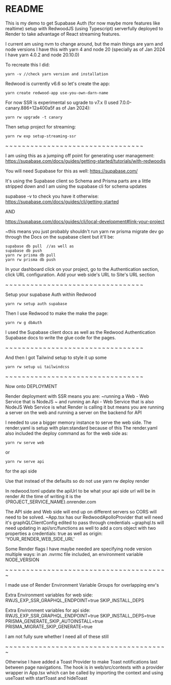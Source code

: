 # README

This is my demo to get Supabase Auth (for now maybe more features like realtime) setup with RedwoodJS (using Typescript) serverfully deployed to Render to take advantage of React streaming features.

I current am using nvm to change around, but the main things are yarn and node versions
I have this with yarn 4 and node 20 (specially as of Jan 2024 I have yarn 4.0.2 and node 20.10.0)

To recreate this I did:
```
yarn -v //check yarn version and installation
```
Redwood is currently v6.6 so let's create the app:
```
yarn create redwood-app use-you-own-darn-name
```
For now SSR is experimental so ugrade to v7.x (I used 7.0.0-canary.886+12a400a5f as of Jan 2024):
```
yarn rw upgrade -t canary
```
Then setup project for streaming:
```
yarn rw exp setup-streaming-ssr
```


~ ~ ~ ~ ~ ~ ~ ~ ~ ~ ~ ~ ~ ~ ~ ~ ~ ~ ~ ~ ~ ~ ~ ~ ~ ~ ~ ~ ~ ~ ~ ~ ~

I am using this as a jumping off point for generating user management:
https://supabase.com/docs/guides/getting-started/tutorials/with-redwoodjs

You will need Supabase for this as well:
https://supabase.com/


It's using the Supabase client so Schema and Prisma parts are a little stripped down and I am using the supabase cli for schema updates

supabase -v to check you have it otherwise:
https://supabase.com/docs/guides/cli/getting-started

AND

https://supabase.com/docs/guides/cli/local-development#link-your-project


~this means you just probably shouldn't run yarn rw prisma migrate dev go through the Docs on the supabase client but it'll be:
```
supabase db pull  //as well as
supabase db push
yarn rw prisma db pull
yarn rw prisma db push
```

In your dashboard click on your project, go to the Authentication section, click URL configuration.
Add your web side's URL to Site's URL section

~ ~ ~ ~ ~ ~ ~ ~ ~ ~ ~ ~ ~ ~ ~ ~ ~ ~ ~ ~ ~ ~ ~ ~ ~ ~ ~ ~ ~ ~ ~ ~ ~

Setup your supabase Auth within Redwood
```
yarn rw setup auth supabase
```
Then I use Redwood to make the make the page:
```
yarn rw g dbAuth
```

I used the Supabase client docs as well as the Redwood Authentication Supabase docs to write the glue code for the pages.

~ ~ ~ ~ ~ ~ ~ ~ ~ ~ ~ ~ ~ ~ ~ ~ ~ ~ ~ ~ ~ ~ ~ ~ ~ ~ ~ ~ ~ ~ ~ ~ ~

And then I got Tailwind setup to style it up some
```
yarn rw setup ui tailwindcss
```
~ ~ ~ ~ ~ ~ ~ ~ ~ ~ ~ ~ ~ ~ ~ ~ ~ ~ ~ ~ ~ ~ ~ ~ ~ ~ ~ ~ ~ ~ ~ ~ ~

Now onto DEPLOYMENT

Render deployment with SSR means you are:
~running a Web - Web Service that is NodeJS
~ and running an Api - Web Service that is also NodeJS
Web Service is what Render is calling it but means you are running a server on the web and running a server on the backend for API

I needed to use a bigger memory instance to serve the web side.
The render.yaml is setup with plan:standard because of this
The render.yaml also included the deploy command as for the web side as:
```
yarn rw serve web
```
or
```
yarn rw serve api
```
for the api side


Use that instead of the defaults so do not use yarn rw deploy render

In redwood.toml update the apiUrl to be what your api side url will be in render
At the time of writing it is the {PROJECT_SERVICE_NAME}.onrender.com

The API side and Web side will end up on different servers so CORS will need to be solved.
~App.tsx has our RedwoodApolloProvider that will need it's graphQLClientConfig edited to pass through credentials
~graphql.ts will need updating in api/src/functions as well to add a cors object with two properties a credentials: true as well as origin: 'YOUR_RENDER_WEB_SIDE_URL'

Some Render flags I have maybe needed are specifying node version multiple ways:
in an .nvrmc file included, an environment variable NODE_VERSION

~ ~ ~ ~ ~ ~ ~ ~ ~ ~ ~ ~ ~ ~ ~ ~ ~ ~ ~ ~ ~ ~ ~ ~ ~ ~ ~ ~ ~ ~ ~ ~ ~ ~ ~ ~ ~ ~ ~

I made use of Render Environment Variable Groups for overlapping env's

Extra Environment variables for web side:
RWJS_EXP_SSR_GRAPHQL_ENDPOINT=true
SKIP_INSTALL_DEPS

Extra Environment variables for api side:
RWJS_EXP_SSR_GRAPHQL_ENDPOINT=true
SKIP_INSTALL_DEPS=true
PRISMA_GENERATE_SKIP_AUTOINSTALL=true
PRISMA_MIGRATE_SKIP_GENERATE=true

I am not fully sure whether I need all of these still

~ ~ ~ ~ ~ ~ ~ ~ ~ ~ ~ ~ ~ ~ ~ ~ ~ ~ ~ ~ ~ ~ ~ ~ ~ ~ ~ ~ ~ ~ ~ ~ ~ ~ ~ ~ ~ ~ ~

Otherwise I have added a Toast Provider to make Toast notifications last between page navigations. The hook is in web/src/contexts with a provider wrapper in App.tsx which can be called by importing the context and using useToast with startToast and hideToast
